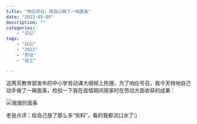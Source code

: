 ```yaml
---
title: "响应号召，我自己做了一碗面条"
date: "2022-05-09"
description: ""
categories:
    - "日记"
tags:
    - "日记"
    - "2022"
    - "劳动"
    - "自立"

---
```


这两天教育部发布的中小学劳动课大纲频上热搜，为了响应号召，我今天特地自己动手做了一碗面条，检验一下我在疫情期间居家时在劳动方面收获的成果：

![我做的面条](http://image.tonybai.com/img/202205/diary_20220509_01.jpg)

老爸点评：给自己放了那么多“佐料”，看的我都流口水了:)

